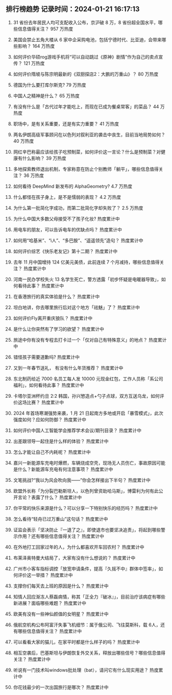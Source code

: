 
## 排行榜趋势 记录时间：2024-01-21 16:17:13
  
  1. 31 省份去年居民人均可支配收入公布，京沪破 8 万，8 省份超全国水平，哪些信息值得关注？ 957 万热度
    
  2. 美国会禁止五角大楼从 6 家中企采购电池，包括宁德时代、比亚迪，会带来哪些影响？ 164 万热度
    
  3. 如何评价华硕rog游戏手机将“可以自动跳过《原神》剧情”作为自己的卖点宣传？ 121 万热度
    
  4. 如何评价隋坡与陈宗明最新的《双厨探店2：大鹏的万重山》？ 80 万热度
    
  5. 德国为什么要打库尔斯克? 79 万热度
    
  6. 中国人之精神是什么？ 65 万热度
    
  7. 有没有什么是「古代过年才能吃上，而现在已成为餐桌常客」的菜品？ 44 万热度
    
  8. 职场中，是有关系重要，还是有实力重要？ 41 万热度
    
  9. 两名伊朗高级军事顾问在以色列对叙利亚的袭击中丧生，目前当地局势如何？ 40 万热度
    
  10. 网红辛巴称最应该给孩子吃预制菜，如何评价这一言论？什么是预制菜？对健康有什么影响？ 39 万热度
    
  11. 多地探索教师退出机制，专家称意在防止个别教师「躺平」，哪些信息值得关注？ 36 万热度
    
  12. 如何看待 DeepMind 新发布的 AlphaGeometry? 4.7 万热度
    
  13. 什么都怪在孩子身上，是不是懦弱的表现？ 4.2 万热度
    
  14. 为什么第一批简化字成功，而第二批简化字却失败了？ 2.5 万热度
    
  15. 为什么中国大多数父母接受不了孩子化妆? 热度累计中
    
  16. 用电车的朋友，可以告诉电车的优缺点吗？ 热度累计中
    
  17. 如何用“哈基米”、“i人”、“多巴胺”、“遥遥领先”造句？ 热度累计中
    
  18. 如何评价综艺《快乐老友记》第十二期？ 热度累计中
    
  19. 去年 11 月中国增持 124 亿美元美债，此前连续 7 个月减持，哪些信息值得关注？ 热度累计中
    
  20. 河南一民办学校失火 13 名学生死亡，警方透露「初步怀疑是电暖器导致」，如何看待此事？ 热度累计中
    
  21. 在香港旅行的真实体验是什么？ 热度累计中
    
  22. 坦白地讲，你去哪里旅行后对这个地方「祛魅」了？ 热度累计中
    
  23. 如何评价Fly离开重庆狼队？ 热度累计中
    
  24. 是什么让你突然有了学习的欲望？ 热度累计中
    
  25. 旅途中你有没有专程去打卡过一个「仅对自己有特殊意义」的地点？ 热度累计中
    
  26. 错怪孩子需要道歉吗? 热度累计中
    
  27. 又到一年春节送礼， 有没有什么年货推荐？ 热度累计中
    
  28. 东北制药给近 7000 名员工每人发 10000 元现金红包，工作人员称「系公司福利」，如何看待此事？ 热度累计中
    
  29. 卡塔尔亚洲杯约旦 2:2 韩国，孙兴慜造点+勺子点球，双方互送乌龙，如何评价这场比赛？ 热度累计中
    
  30. 2024 年首场寒潮强势来袭，1 月 21 日起南方多地或开启「暴雪模式」，此次强度如何？应如何防御？ 热度累计中
    
  31. 如何评价中国人工智能学会推荐学术会议/期刊目录？ 热度累计中
    
  32. 出差跟领导一起住是什么样的体验？ 热度累计中
    
  33. 怎么才能让自己不内耗呢？ 热度累计中
    
  34. 嘉兴一新能源车充电时爆燃，车辆烧成空壳，现场无人员伤亡，事故原因可能是什么？新能源车充电有何注意事项？ 热度累计中
    
  35. 文笔挑战?“我以为风会吹向我——”你会怎样接出下半句？ 热度累计中
    
  36. 欧盟外长称「为分裂巴勒斯坦人，以色列曾资助哈马斯」，博雷利为何有此公开言论？表露了什么？ 热度累计中
    
  37. 你平常的快乐来源是什么？可以分享一下特别快乐的经历吗？ 热度累计中
    
  38. 怎么看待“轻舟已过万重山”这句话？ 热度累计中
    
  39. 证监会表示「坚决防止『一退了之』，即使退市也要坚决追责」，将起到哪些警示作用？还有哪些信息值得关注？ 热度累计中
    
  40. 在外地打工回家过年的人，为什么都喜欢开车回农村？ 热度累计中
    
  41. 布莱泽奥特曼大结局了，大家有没有什么想说的？ 热度累计中
    
  42. 广州市小客车指标调控「放宽申请条件，提高『久摇不中』群体中签率」，如何评价这一举措？ 热度累计中
    
  43. 支撑你们每天去上班的原因是什么？ 热度累计中
    
  44. 知情人回应渐冻人蔡磊病情，称其「正全力『破冰』」，目前治疗该病症有哪些新进展？面临哪些难题？ 热度累计中
    
  45. 欧美有没有一些神仙颜值的女明星？ 热度累计中
    
  46. 俄航空机构公布阿富汗失事飞机细节：属于俄公司、飞往莫斯科，载 6人，还有哪些信息值得关注？ 热度累计中
    
  47. 可以看看大家的猫儿，在家平时都是什么样子的吗？ 热度累计中
    
  48. 相互空袭后，巴基斯坦与伊朗恢复外交关系，释放出哪些信号？哪些信息值得关注？ 热度累计中
    
  49. 听说有一门技术叫windows批处理（bat），请问它有什么现实用途？ 热度累计中
    
  50. 你花钱最少的一次出国旅行是哪次？ 热度累计中
    